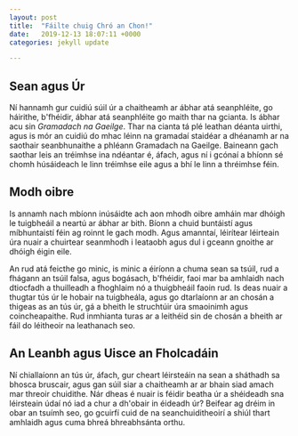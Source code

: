 ```yaml
---
layout: post
title:  "Fáilte chuig Chró an Chon!"
date:   2019-12-13 18:07:11 +0000
categories: jekyll update

---
```



## Sean agus Úr

Ní hannamh gur cuidiú súil úr a chaitheamh ar
ábhar atá seanphléite, go háirithe, b'fhéidir, ábhar
atá seanphléite go maith thar na gcianta. Is ábhar acu
sin *Gramadach na Gaeilge*. Thar na cianta tá plé leathan
déanta uirthi, agus is mór an cuidiú do mhac léinn na gramadaí
staidéar a dhéanamh ar na saothair seanbhunaithe a phléann
Gramadach na Gaeilge. Baineann gach saothar leis an tréimhse ina
ndéantar é, áfach, agus ní i gcónaí a bhíonn sé chomh húsáideach
le linn tréimhse eile agus a bhí le linn a thréimhse féin.

## Modh oibre
Is annamh nach mbíonn inúsáidte ach aon mhodh oibre amháin mar dhóigh
le tuigbheáil a neartú ar ábhar ar bith. Bíonn a chuid buntáistí agus míbhuntaistí féin ag roinnt le gach modh. Agus amanntaí, léirítear léirteain úra nuair a chuirtear seanmhodh i leataobh agus
dul i gceann gnoithe ar dhóigh éigin eile.

An rud atá feicthe go minic, is minic a éiríonn a chuma sean sa tsúil, rud a fhágann an tsúil falsa, agus bogásach, b'fhéidir, faoi mar ba amhlaidh nach dtiocfadh a thuilleadh a fhoghlaim nó a thuigbheáil faoin rud. Is deas nuair a thugtar tús úr le hobair na tuigbheála, agus go dtarlaíonn ar an chosán a thigeas as an tús úr, gá a bheith le struchtúir úra smaoinimh agus coincheapaithe. Rud inmhianta turas ar a leithéid sin de chosán a bheith ar fáil do léitheoir na leathanach seo.

## An Leanbh agus Uisce an Fholcadáin
Ní chiallaíonn an tús úr, áfach, gur cheart léirsteáin na sean a sháthadh sa bhosca bruscair, agus gan súil siar a chaitheamh ar
ar bhain siad amach mar threoir chuidithe. Nár dheas é nuair is féidir beatha úr a shéideadh sna léirsteain údaí nó iad a chur a dh'obair in éideadh úr? Beifear ag dréim in obar an tsuímh seo, go
gcuirfí cuid de na seanchuiditheoirí a shiúl thart amhlaidh agus cuma bhreá bhreabhsánta orthu.
